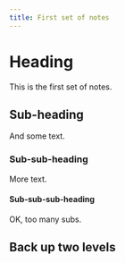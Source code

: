 ```yaml
---
title: First set of notes
---
```


# Heading

This is the first set of notes.

## Sub-heading

And some text.

### Sub-sub-heading

More text.

#### Sub-sub-sub-heading

OK, too many subs.

## Back up two levels
